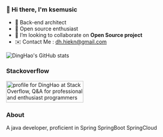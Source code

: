 ### 👋 Hi there, I'm ksemusic

- 🍤 Back-end architect
- 🍓 Open source enthusiast
- 👯 I’m looking to collaborate on <b>Open Source project</b>
- ✉️ Contact Me : dh.hiekn@gmail.com


![DingHao's GitHub stats](https://github-readme-stats.vercel.app/api?username=kse-music&theme=tokyonight&show_icons=true&include_all_commits=true&count_private=true)
<!--
**kse-music/kse-music** is a ✨ _special_ ✨ repository because its `README.md` (this file) appears on your GitHub profile.
![DingHao's GitHub stats](https://github-readme-stats.vercel.app/api?username=kse-music&show_icons=true&theme=tokyonight&count_private=true)
Here are some ideas to get you started:

- 🔭 I’m currently working on plantdata
- 🌱 I’m currently learning netty
- 👯 I’m looking to collaborate on mcn
- 🤔 I’m looking for help with llm
- 💬 Ask me about ...
- 📫 How to reach me: ...
- 😄 Pronouns: ...
- ⚡ Fun fact: ...


- 🔭 I’m currently working on plantdata
- 🌱 I’m currently learning netty
- 👯 I’m looking to collaborate on mcn
- 🤔 I’m looking for help with llm
-->

### Stackoverflow
<a href="https://stackoverflow.com/users/19546048/dinghao"><img src="https://stackoverflow.com/users/flair/19546048.png" width="208" height="58" alt="profile for DingHao at Stack Overflow, Q&amp;A for professional and enthusiast programmers" title="profile for DingHao at Stack Overflow, Q&amp;A for professional and enthusiast programmers"></a>

### About
A java developer, proficient in Spring SpringBoot SpringCloud
